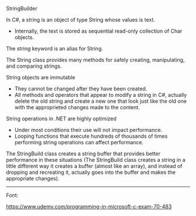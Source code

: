﻿StringBuilder

In C#, a string is an object of type String whose values is text.
- Internally, the text is stored as sequential read-only collection of Char objects.

The string keyword is an alias for String.

The String class provides many methods for safely creating, manipulating, and comparing strings.

String objects are immutable
- They cannot be changed after they have been created.
- All methods and operators that appear to modify a string in C#, actually delete the old string and create a new one that look just
like the old one with the approprieted changes made to the content.

String operations in .NET are highly optimized
- Under most conditions their use will not impact performance.
- Looping functions that execute hundreds of thousands of times performing string operations can affect performance.

The StringBuild class creates a string buffer that provides better performance in these situations (The StringBuild class
creates a string in a little different way it creates a buffer (almost like an array), and instead of dropping and recreating it,
actually goes into the buffer and makes the appropriate changes).


-------------------------------------------------------------------------------------------------------------
Font:

https://www.udemy.com/programming-in-microsoft-c-exam-70-483
